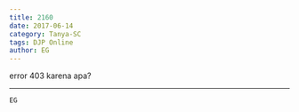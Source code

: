 ```yaml
---
title: 2160
date: 2017-06-14
category: Tanya-SC
tags: DJP Online
author: EG
---
```


error 403 karena apa?

---



`EG`
